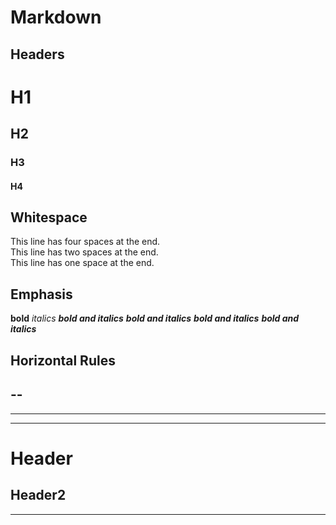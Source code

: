 # Markdown #

## Headers ##

# H1
## H2 #
### H3 #####
#### H4 ####

## Whitespace ##

This line has four spaces at the end.    
This line has two spaces at the end.  
This line has one space at the end. 

## Emphasis ##

__bold__
*italics*
___bold and italics___
***bold and italics***
**_bold and italics_**
__*bold and italics*__

## Horizontal Rules ##

--
---
----
- - -
Header
======
Header2
-------
___
